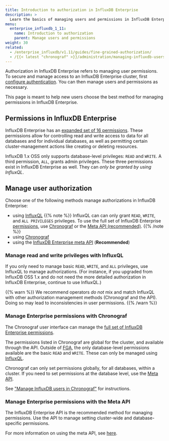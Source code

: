```yaml
---
title: Introduction to authorization in InfluxDB Enterprise
description: >
  Learn the basics of managing users and permissions in InfluxDB Enterprise.
menu:
  enterprise_influxdb_1_11:
    name: Introduction to authorization
    parent: Manage users and permissions
weight: 30
related:
  - /enterprise_influxdb/v1.11/guides/fine-grained-authorization/
  - /{{< latest "chronograf" >}}/administration/managing-influxdb-users/
---
```


Authorization in InfluxDB Enterprise refers to managing user permissions.
To secure and manage access to an InfluxDB Enterprise cluster,
first [configure authentication](/enterprise_influxdb/v1.11/administration/configure/security/authentication/).
You can then manage users and permissions as necessary.

This page is meant to help new users choose the best method
for managing permissions in InfluxDB Enterprise.

## Permissions in InfluxDB Enterprise

InfluxDB Enterprise has an [expanded set of 16 permissions](/enterprise_influxdb/v1.11/administration/manage/users-and-permissions/permissions/#permissions).
These permissions allow for
controlling read and write access to data for all databases and for individual databases,
as well as permitting certain cluster-management actions like creating or deleting resources.

InfluxDB 1.x OSS only supports database-level privileges: `READ` and `WRITE`.
A third permission, `ALL`, grants admin privileges.
These three permissions exist in InfluxDB Enterprise as well.
They can _only be granted by using InfluxQL_.

## Manage user authorization

Choose one of the following methods manage authorizations in InfluxDB Enterprise:

- using [InfluxQL](#manage-read-and-write-privileges-with-influxql)
  {{% note %}}
InfluxQL can can only grant `READ`, `WRITE`, and `ALL PRIVILEGES` privileges.
To use the full set of InfluxDB Enterprise [permissions](/enterprise_influxdb/v1.11/administration/manage/users-and-permissions/permissions/),
use [Chronograf](#manage-specific-privileges-with-chronograf)
or the [Meta API (recommended)](#influxdb-enterprise-meta-api).
  {{% /note %}}
- using [Chronograf](#manage-enterprise-permissions-with-chronograf)
- using the [InfluxDB Enterprise meta API](#manage-enterprise-permissions-with-the-meta-api) (**Recommended**)

### Manage read and write privileges with InfluxQL

If you only need to manage basic `READ`, `WRITE`, and `ALL` privileges,
use InfluxQL to manage authorizations.
(For instance, if you upgraded from InfluxDB OSS 1.x
and do not need the more detailed authorization in InfluxDB Enterprise, continue to use InfluxQL.)

{{% warn %}}
We recommend operators *do not* mix and match InfluxQL
with other authorization management methods (Chronograf and the API).
Doing so may lead to inconsistencies in user permissions.
{{% /warn %}}

### Manage Enterprise permissions with Chronograf

The Chronograf user interface can manage the
[full set of InfluxDB Enterprise permissions](/enterprise_influxdb/v1.11/administration/manage/users-and-permissions/permissions/#permissions).

The permissions listed in Chronograf are global for the cluster, and available through the API.
Outside of [FGA](/enterprise_influxdb/v1.11/administration/manage/users-and-permissions/fine-grained-authorization),
the only database-level permissions available are the basic `READ` and `WRITE`.
These can only be managed using [InfluxQL](#manage-read-and-write-privileges-with-influxql).

Chronograf can only set permissions globally, for all databases, within a cluster.
If you need to set permissions at the database level, use the [Meta API](#influxdb-enterprise-meta-api).

See ["Manage InfluxDB users in Chronograf"](/chronograf/v1.11/administration/managing-influxdb-users/)
for instructions.

### Manage Enterprise permissions with the Meta API

The InfluxDB Enterprise API is the recommended method for managing permissions.
Use the API to manage setting cluster-wide and database-specific permissions.

For more information on using the meta API,
see [here](/enterprise_influxdb/v1.11/administration/manage/users-and-permissions/authorization-api).
